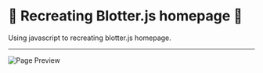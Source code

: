 # 🌈 Recreating Blotter.js homepage 🌈

Using javascript to recreating blotter.js homepage.

----

<img src="https://i.imgur.com/FWGTx9T.png" alt="Page Preview" />
